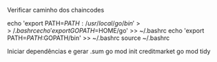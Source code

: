 Verificar caminho dos chaincodes

echo 'export PATH=$PATH:/usr/local/go/bin' >> ~/.bashrc
echo 'export GOPATH=$HOME/go' >> ~/.bashrc
echo 'export PATH=$PATH:$GOPATH/bin' >> ~/.bashrc
source ~/.bashrc

Iniciar dependências e gerar .sum
go mod init creditmarket
go mod tidy
